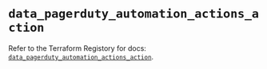 # `data_pagerduty_automation_actions_action`

Refer to the Terraform Registory for docs: [`data_pagerduty_automation_actions_action`](https://www.terraform.io/docs/providers/pagerduty/d/automation_actions_action).

